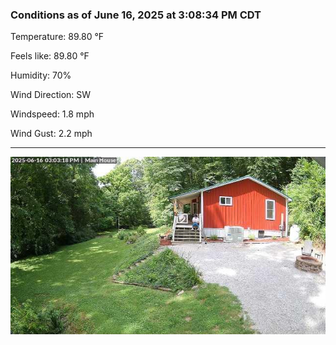### Conditions as of June 16, 2025 at 3:08:34 PM CDT 

Temperature: 89.80 &deg;F

Feels like: 89.80 &deg;F

Humidity: 70%

Wind Direction: SW

Windspeed: 1.8 mph

Wind Gust: 2.2 mph

---

<img src="./images/latest.jpeg"/>

